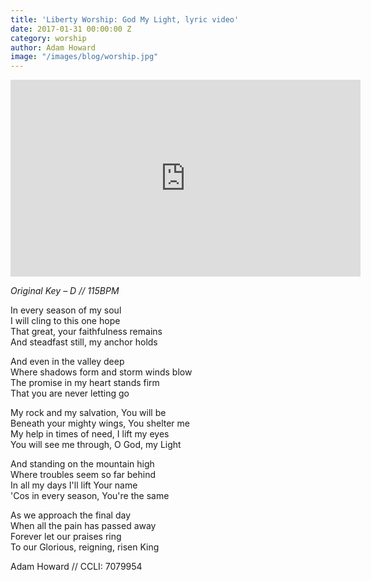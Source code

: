 ```yaml
---
title: 'Liberty Worship: God My Light, lyric video'
date: 2017-01-31 00:00:00 Z
category: worship
author: Adam Howard
image: "/images/blog/worship.jpg"
---
```


<iframe width="560" height="315" src="https://www.youtube.com/embed/SVKGqlITPBo" frameborder="0" allowfullscreen></iframe>

_Original Key – D // 115BPM_

In every season of my soul  
I will cling to this one hope  
That great, your faithfulness remains  
And steadfast still, my anchor holds  

And even in the valley deep  
Where shadows form and storm winds blow  
The promise in my heart stands firm  
That you are never letting go  

My rock and my salvation, You will be  
Beneath your mighty wings, You shelter me  
My help in times of need, I lift my eyes  
You will see me through, O God, my Light  

And standing on the mountain high  
Where troubles seem so far behind  
In all my days I'll lift Your name  
'Cos in every season, You're the same   

As we approach the final day  
When all the pain has passed away  
Forever let our praises ring  
To our Glorious, reigning, risen King  

Adam Howard // CCLI: 7079954
